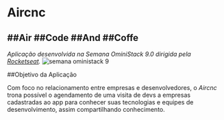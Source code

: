 # Aircnc
##Air
##Code
##And 
##Coffe
---

*Aplicação desenvolvida na Semana OminiStack 9.0 dirigida pela [Rocketseat](https://rocketseat.com.br/).*
![semana oministack 9](https://user-images.githubusercontent.com/48302018/66353141-b7f0de80-e937-11e9-9782-9ae9b12513ee.png)

##Objetivo da Aplicação

Com foco no relacionamento entre empresas e desenvolvedores, o _Aircnc_ trona possível o agendamento de uma visita de devs a empresas cadastradas ao app para conhecer suas tecnologias e equipes de desenvolvimento, assim compartilhando conhecimento.
